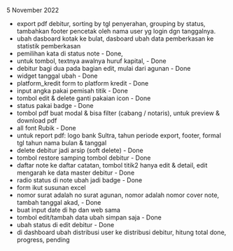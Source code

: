 5 November 2022
- export pdf debitur, sorting by tgl penyerahan, grouping by status, tambahkan footer pencetak oleh nama user yg login dgn tanggalnya.
- ubah dasboard kotak ke bulat, dasboard ubah data pemberkasan ke statistik pemberkasan
- pemilihan kata di status note - Done, 
- untuk tombol, textnya awalnya huruf kapital, - Done
- debitur bagi dua pada bagian edit, mulai dari agunan - Done
- widget tanggal ubah - Done
- platform_kredit form to platform kredit - Done
- input angka pakai pemisah titik - Done
- tombol edit & delete ganti pakaian icon - Done
- status pakai badge - Done
- tombol pdf buat modal & bisa filter (cabang / notaris), untuk preview & download pdf
- all font Rubik - Done
- untuk report pdf: logo bank Sultra, tahun periode export, footer, formal tgl tahun nama bulan & tanggal
- delete debitur jadi arsip (soft delete) - Done
- tombol restore samping tombol debitur - Done
- daftar note ke daftar catatan, tombol titik2 hanya edit & detail, edit mengarah ke data master debitur - Done
- radio status di note ubah jadi badge - Done
- form ikut susunan excel 
- nomor surat adalah no surat agunan,  nomor adalah nomor cover note, tambah tanggal akad, - Done
- buat input date di hp dan web sama
- tombol edit/tambah data ubah simpan saja - Done
- ubah status di edit debitur - Done
- di dashboard ubah distribusi user ke distribusi debitur, hitung total done, progress, pending